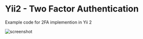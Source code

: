 # Yii2 - Two Factor Authentication
Example code for 2FA implemention in Yii 2

![screenshot](https://raw.githubusercontent.com/omzy83/yii2-2fa/master/2fa.png)
